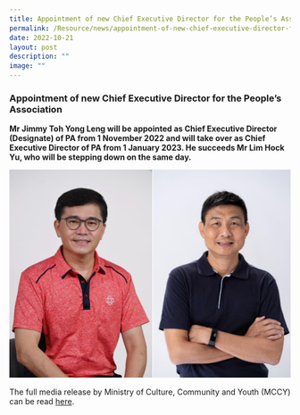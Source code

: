 ```yaml
---
title: Appointment of new Chief Executive Director for the People’s Association
permalink: /Resource/news/appointment-of-new-chief-executive-director-for-peoples-association/
date: 2022-10-21
layout: post
description: ""
image: ""
---
```

### Appointment of new Chief Executive Director for the People’s Association

**Mr Jimmy Toh Yong Leng will be appointed as Chief Executive Director (Designate) of PA from 1 November 2022 and will take over as Chief Executive Director of PA from 1 January 2023. He succeeds Mr Lim Hock Yu, who will be stepping down on the same day.**

<img style="width:600px"  align="centre" src="/images/CED%20Transition.png" >

The full media release by Ministry of Culture, Community and Youth (MCCY) can be read [here](/files/NewsRoom/Appointment%20of%20new%20Chief%20Executive%20Director%20for%20the%20People's%20Association_final%20website.pdf).